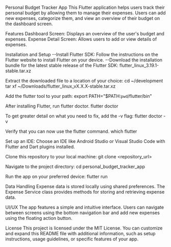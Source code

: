 Personal Budget Tracker App
This Flutter application helps users track their personal budget by allowing them to manage their expenses. Users can add new expenses, categorize them, and view an overview of their budget on the dashboard screen.

Features
Dashboard Screen: Displays an overview of the user's budget and expenses.
Expense Detail Screen: Allows users to add or view details of expenses.

Installation and Setup
--Install Flutter SDK: Follow the instructions on the Flutter website to install Flutter on your device. 
--Download the installation bundle for the latest stable release of the Flutter SDK:
flutter_linux_3.19.1-stable.tar.xz

Extract the downloaded file to a location of your choice:
cd ~/development
tar xf ~/Downloads/flutter_linux_vX.X.X-stable.tar.xz

Add the flutter tool to your path:
export PATH="$PATH:`pwd`/flutter/bin"

After installing Flutter, run flutter doctor.
flutter doctor

To get greater detail on what you need to fix, add the -v flag:
 flutter doctor -v

Verify that you can now use the flutter command.
which flutter

Set up an IDE: Choose an IDE like Android Studio or Visual Studio Code with Flutter and Dart plugins installed. 

Clone this repository to your local machine:
git clone <repository_url>

Navigate to the project directory:
cd personal_budget_tracker_app

Run the app on your preferred device:
flutter run

Data Handling
Expense data is stored locally using shared preferences. The Expense Service class provides methods for storing and retrieving expense data.

UI/UX
The app features a simple and intuitive interface. Users can navigate between screens using the bottom navigation bar and add new expenses using the floating action button.

License
This project is licensed under the MIT License.
You can customize and expand this README file with additional information, such as setup instructions, usage guidelines, or specific features of your app.


